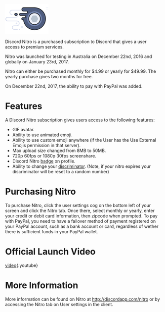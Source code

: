 <!-- TITLE: Nitro -->
<!-- SUBTITLE: Support Discord's Development -->

![Nitrobadge](/uploads/nitro/nitrobadge.png "Nitrobadge")

Discord Nitro is a purchased subscription to Discord that gives a user access to premium services.

Nitro was launched for testing in Australia on December 22nd, 2016 and globally on January 23rd, 2017.

Nitro can either be purchased monthly for $4.99 or yearly for $49.99. The yearly purchase gives two months for free.

On December 22nd, 2017, the ability to pay with PayPal was added.

# Features
A Discord Nitro subscription gives users access to the following features:

* GIF avatar.
* Ability to use animated emoji.
* Ability to use custom emoji anywhere (if the User has the Use External Emojis permission in that server).
* Max upload size changed from 8MB to 50MB.
* 720p 60fps or 1080p 30fps screenshare.
* Discord Nitro [badge](/badges) on profile.
* Ability to change your [discriminator](/discriminator). (Note, if your nitro expires your discriminator will be reset to a random number)

# Purchasing Nitro
To purchase Nitro, click the user settings cog on the bottom left of your screen and click the Nitro tab. Once there, select monthly or yearly, enter your credit or debit card information, then zipcode when prompted. To pay with PayPal, you need to have a failover method of payment registered on your PayPal account, such as a bank account or card, regardless of wether there is sufficient funds in your PayPal wallet.
# Official Launch Video

[video](https://www.youtube.com/watch?v=psIIWROIvtM){.youtube}


# More Information
More information can be found on Nitro at http://discordapp.com/nitro or by accessing the Nitro tab on User settings in the client.